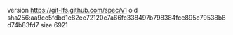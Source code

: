 version https://git-lfs.github.com/spec/v1
oid sha256:aa9cc5fdbd1e82ee72120c7a66fc338497b798384fce895c79538b8d74b83fd7
size 6921
